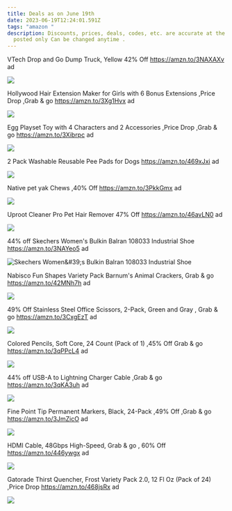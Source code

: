 ```yaml
---
title: Deals as on June 19th
date: 2023-06-19T12:24:01.591Z
tags: "amazon "
description: Discounts, prices, deals, codes, etc. are accurate at the time
  posted only Can be changed anytime .
---
```

<!--StartFragment-->

VTech Drop and Go Dump Truck, Yellow 42% Off https://amzn.to/3NAXAXv ad

![](https://m.media-amazon.com/images/I/71mla1QQhFL._AC_SL1500_.jpg)

Hollywood Hair Extension Maker for Girls with 6 Bonus Extensions ,Price Drop ,Grab & go https://amzn.to/3Xg1Hvx ad

![](https://m.media-amazon.com/images/I/81Q3OTohAXL._AC_SL1500_.jpg)

Egg Playset Toy with 4 Characters and 2 Accessories ,Price Drop ,Grab & go https://amzn.to/3Xibrpc ad

![](https://m.media-amazon.com/images/I/81ReuD58vwL._AC_SL1500_.jpg)

2 Pack Washable Reusable Pee Pads for Dogs https://amzn.to/469xJxi ad

![](https://m.media-amazon.com/images/I/31fWKvQCZ0L._AC_.jpg)

Native pet yak Chews ,40% Off https://amzn.to/3PkkGmx ad

![](https://m.media-amazon.com/images/I/71futpFzKGL._AC_SL1500_.jpg)

Uproot Cleaner Pro Pet Hair Remover 47% Off https://amzn.to/46avLN0 ad

![](https://m.media-amazon.com/images/I/71beMdU5fOL._SL1500_.jpg)

44% off Skechers Women's Bulkin Balran 108033 Industrial Shoe https://amzn.to/3NAYeo5 ad

![Skechers Women\&#39;s Bulkin Balran 108033 Industrial Shoe](https://m.media-amazon.com/images/I/715zph+NCWL._AC_UX625_.jpg)

Nabisco Fun Shapes Variety Pack Barnum's Animal Crackers, Grab & go https://amzn.to/42MNh7h ad

![](https://m.media-amazon.com/images/I/91SL7S3o2uL._SL1500_.jpg)

49% Off Stainless Steel Office Scissors, 2-Pack, Green and Gray , Grab & go https://amzn.to/3CxgEzT ad

![](https://m.media-amazon.com/images/I/71Ps6MRZPnL._AC_SL1500_.jpg)

Colored Pencils, Soft Core, 24 Count (Pack of 1) ,45% Off Grab & go https://amzn.to/3qPPcL4 ad

![](https://m.media-amazon.com/images/I/A1ccPNiepbL._AC_SL1500_.jpg)

44% off USB-A to Lightning Charger Cable ,Grab & go https://amzn.to/3qKA3uh ad

![](https://m.media-amazon.com/images/I/51PQiAPZFAL._AC_SL1302_.jpg)

Fine Point Tip Permanent Markers, Black, 24-Pack ,49% Off ,Grab & go https://amzn.to/3JmZicO ad

![](https://m.media-amazon.com/images/I/81GgrOE274L._AC_SL1500_.jpg)

HDMI Cable, 48Gbps High-Speed, Grab & go , 60% Off https://amzn.to/446ywgx ad

![](https://m.media-amazon.com/images/I/61sFm5bkDVL._SL1500_.jpg)

Gatorade Thirst Quencher, Frost Variety Pack 2.0, 12 Fl Oz (Pack of 24) ,Price Drop https://amzn.to/468jsRx ad

![](https://m.media-amazon.com/images/I/91oPeaDwvUL._SL1500_.jpg)

<!--EndFragment-->